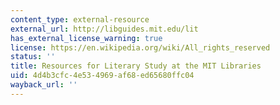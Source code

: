 ```yaml
---
content_type: external-resource
external_url: http://libguides.mit.edu/lit
has_external_license_warning: true
license: https://en.wikipedia.org/wiki/All_rights_reserved
status: ''
title: Resources for Literary Study at the MIT Libraries
uid: 4d4b3cfc-4e53-4969-af68-ed65680ffc04
wayback_url: ''
---
```

